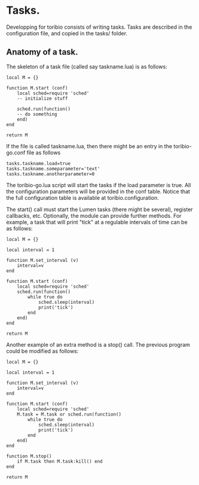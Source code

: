 # Tasks.

Developping for toribio consists of writing tasks. Tasks are described in 
the configuration file, and copied in the tasks/ folder.

## Anatomy of a task.

The skeleton of a task file (called say taskname.lua) is as follows:

    local M = {}
    
    function M.start (conf)
    	local sched=require 'sched'
    	-- initialize stuff

    	sched.run(function()
		-- do something
    	end)
    end
    
    return M

If the file is called taskname.lua, then there might be an entry
in the toribio-go.conf file as follows

    tasks.taskname.load=true
    tasks.taskname.someparameter='text'
    tasks.taskname.anotherparameter=0

The toribio-go.lua script will start the tasks if the load parameter is
true. All the configuration parameters will be provided in the conf table.
Notice that the full configuration table is available at
toribio.configuration.

The start() call must start the Lumen tasks (there might be several), 
register callbacks, etc. Optionally, the module can provide further methods. 
For example, a task that will print "tick" at a
regulable intervals of time can be as follows:

    local M = {}

    local interval = 1

    function M.set_interval (v)
    	interval=v
    end
    
    function M.start (conf)
    	local sched=require 'sched'
    	sched.run(function()
    		while true do
    			sched.sleep(interval)
    			print('tick')
    		end
    	end)
    end
    
    return M

Another example of an extra method is a stop() call. The previous program 
could be modified as follows:

    local M = {}

    local interval = 1

    function M.set_interval (v)
    	interval=v
    end
    
    function M.start (conf)
    	local sched=require 'sched'
    	M.task = M.task or sched.run(function()
    		while true do
    			sched.sleep(interval)
    			print('tick')
    		end
    	end)
    end

    function M.stop()
    	if M.task then M.task:kill() end
    end
    
    return M


